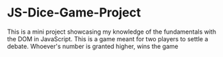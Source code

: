# JS-Dice-Game-Project
This is a mini project showcasing my knowledge of the fundamentals with the DOM in JavaScript. This is a game meant for two players to settle a debate. Whoever's number is granted higher, wins the game
